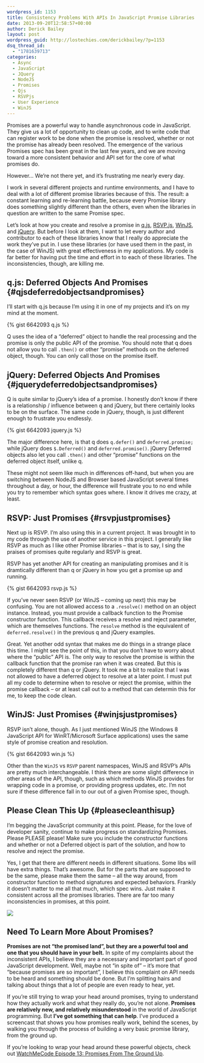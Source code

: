 ```yaml
---
wordpress_id: 1153
title: Consistency Problems With APIs In JavaScript Promise Libraries
date: 2013-09-20T12:58:57+00:00
author: Derick Bailey
layout: post
wordpress_guid: http://lostechies.com/derickbailey/?p=1153
dsq_thread_id:
  - "1781639713"
categories:
  - Async
  - JavaScript
  - JQuery
  - NodeJS
  - Promises
  - Qjs
  - RSVPjs
  - User Experience
  - WinJS
---
```

Promises are a powerful way to handle asynchronous code in JavaScript. They give us a lot of opportunity to clean up code, and to write code that can register work to be done when the promise is resolved, whether or not the promise has already been resolved. The emergence of the various Promises spec has been great in the last few years, and we are moving toward a more consistent behavior and API set for the core of what promises do.

However… We’re not there yet, and it’s frustrating me nearly every day.

I work in several different projects and runtime environments, and I have to deal with a lot of different promise libraries because of this. The result: a constant learning and re-learning battle, because every Promise library does something slightly different than the others, even when the libraries in question are written to the same Promise spec.

Let’s look at how you create and resolve a promise in [q.js](https://github.com/kriskowal/q), [RSVP.js](https://github.com/tildeio/rsvp.js), [WinJS](http://msdn.microsoft.com/en-us/library/windows/apps/br211867.aspx), and [jQuery](http://api.jquery.com/jQuery.Deferred/). But before I look at them, I want to let every author and contributor to each of these libraries know that I really do appreciate the work they&#8217;ve put in. I use these libraries (or have used them in the past, in the case of WinJS) with great effectiveness in my applications. My code is far better for having put the time and effort in to each of these libraries. The inconsistencies, though, are killing me.

## q.js: Deferred Objects And Promises {#qjsdeferredobjectsandpromises}

I’ll start with q.js because I’m using it in one of my projects and it’s on my mind at the moment.

{% gist 6642093 q.js %}

Q uses the idea of a “deferred” object to handle the real processing and the promise is only the public API of the promise. You should note that q does not allow you to call `.then()` or other “promise” methods on the deferred object, though. You can only call those on the promise itself.

## jQuery: Deferred Objects And Promises {#jquerydeferredobjectsandpromises}

Q is quite similar to jQuery’s idea of a promise. I honestly don’t know if there is a relationship / influence between q and jQuery, but there certainly looks to be on the surface. The same code in jQuery, though, is just different enough to frustrate you endlessly.

{% gist 6642093 jquery.js %}

The major difference here, is that q does `q.defer()` and `deferred.promise;` while jQuery does `$.Deferred()` and `deferred.promise()`. jQuery Deferred objects also let you call `.then()` and other “promise” functions on the deferred object itself, unlike q.

These might not seem like much in differences off-hand, but when you are switching between NodeJS and Browser based JavaScript several times throughout a day, or hour, the difference will frustrate you to no end while you try to remember which syntax goes where. I know it drives me crazy, at least.

## RSVP: Just Promises {#rsvpjustpromises}

Next up is RSVP. I’m also using this in a current project. It was brought in to my code through the use of another service in this project. I generally like RSVP as much as I like other Promise libraries &#8211; that is to say, I sing the praises of promises quite regularly and RSVP is great.

RSVP has yet another API for creating an manipulating promises and it is dramtically different than q or jQuery in how you get a promise up and running.

{% gist 6642093 rsvp.js %}

If you’ve never seen RSVP (or WinJS &#8211; coming up next) this may be confusing. You are not allowed access to a `.resolve()` method on an object instance. Instead, you must provide a callback function to the Promise constructor function. This callback receives a resolve and reject parameter, which are themselves functions. The `resolve` method is the equivalent of `deferred.resolve()` in the previous q and jQuery examples.

Great. Yet another odd syntax that makes me do things in a strange place this time. I might see the point of this, in that you don’t have to worry about where the “public” API is. The only way to resolve the promise is within the callback function that the promise ran when it was created. But this is completely different than q or jQuery. It took me a bit to realize that I was not allowed to have a deferred object to resolve at a later point. I must put all my code to determine when to resolve or reject the promise, within the promise callback &#8211; or at least call out to a method that can determin this for me, to keep the code clean.

## WinJS: Just Promises {#winjsjustpromises}

RSVP isn’t alone, though. As I just mentioned WinJS (the Windows 8 JavaScript API for WinRT/Microsoft Surface applications) uses the same style of promise creation and resolution.

{% gist 6642093 win.js %}

Other than the `WinJS` vs `RSVP` parent namespaces, WinJS and RSVP’s APIs are pretty much interchangeable. I think there are some slight difference in other areas of the API, though, such as which methods WinJS provides for wrapping code in a promise, or providing progress updates, etc. I’m not sure if these difference fall in to our out of a given Promise spec, though.

## Please Clean This Up {#pleasecleanthisup}

I’m begging the JavaScript community at this point. Please, for the love of developer sanity, continue to make progress on standardizing Promises. Please PLEASE please! Make sure you include the constructor functions and whether or not a Deferred object is part of the solution, and how to resolve and reject the promise.

Yes, I get that there are different needs in different situations. Some libs will have extra things. That’s awesome. But for the parts that are supposed to be the same, please make them the same &#8211; all the way around, from constructor function to method signatures and expected behaviors. Frankly it doesn&#8217;t matter to me all that much, which spec wins. Just make it consistent across all the promises libraries. There are far too many inconsistencies in promises, at this point.

 

[![](http://imgs.xkcd.com/comics/standards.png?v=101271)](http://xkcd.com/927/)

 

## Need To Learn More About Promises?

**Promises are not &#8220;the promised land&#8221;, but they are a powerful tool and one that you should have in your belt.** In spite of my complaints about the inconsistent APIs, I believe they are a necessary and important part of good JavaScript development. Well, maybe not &#8220;in spite of&#8221; &#8211; it&#8217;s more that &#8220;because promises are so important&#8221;, I believe this complaint on API needs to be heard and something should be done. But I&#8217;m splitting hairs and talking about things that a lot of people are even ready to hear, yet.

If you&#8217;re still trying to wrap your head around promises, trying to understand how they actually work and what they really do, you&#8217;re not alone. **Promises are relatively new, and relatively misunderstood** in the world of JavaScript programming. But **I&#8217;ve got something that can help**. I&#8217;ve produced a screencast that shows you how promises really work, behind the scenes, by walking you through the process of building a very basic promise library, from the ground up.

If you&#8217;re looking to wrap your head around these powerful objects, check out [WatchMeCode Episode 13: Promises From The Ground Up](http://www.watchmecode.net/promises-ground-up).

[<img style="margin-left: auto;margin-right: auto" src="http://www.watchmecode.net/images/promises-ground-up.png" alt="" width="" height="" border="0" />](http://www.watchmecode.net/promises-ground-up)

 
